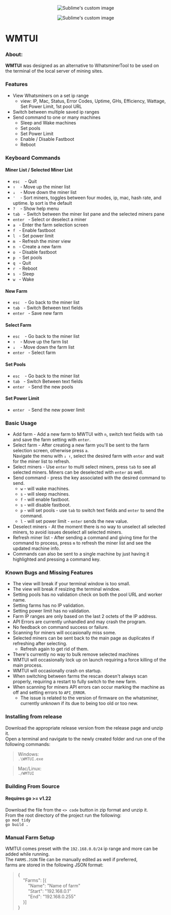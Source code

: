 <p align="center">
  <img src="https://github.com/GridlessCompute/WMTUI/assets/98416347/4f4d3c34-3696-4298-8542-65cbf3106a8b" alt="Sublime's custom image"/>
</p>
<p align="center">
  <img src="https://github.com/GridlessCompute/WMTUI/assets/98416347/be7e0514-6d84-44a1-840c-3d2f1315fe28" alt="Sublime's custom image"/>
</p>


# WMTUI

[comment]: <> (General About Section)
### About:

**WMTUI** was designed as an alternative to WhatsminerTool to be used on the terminal of the local server of mining sites.

[comment]: <> (Basic Features)
### Features

- View Whatsminers on a set ip range
  - view: IP, Mac, Status, Error Codes, Uptime, GHs, Efficiency, Wattage, Set Power Limit, 1st pool URL
- Switch between multiple saved ip ranges
- Send command to one or many machines
    - Sleep and Wake machines
    - Set pools
    - Set Power Limit
    - Enable / Disable Fastboot
    - Reboot

[comment]: <> (Keycommands Laid out)
### Keyboard Commands

#### Miner List / Selected Miner List

- `esc` &nbsp;&nbsp; - Quit
- `↑` &nbsp;&nbsp; - Move up the miner list
- `↓` &nbsp;&nbsp; - Move down the miner list
- `'` &nbsp;&nbsp; - Sort miners, toggles between four modes, ip, mac, hash rate, and uptime. Ip sort is the default
- `?` &nbsp;&nbsp; - Show help menu
- `tab`&nbsp;&nbsp; - Switch between the miner list pane and the selected miners pane
- `enter`&nbsp;&nbsp; - Select or deselect a miner
- `a`&nbsp;&nbsp; - Enter the farm selection screen
- `f`&nbsp;&nbsp; - Enable fastboot 
- `l`&nbsp;&nbsp; - Set power limit
- `m`&nbsp;&nbsp; - Refresh the miner view
- `n`&nbsp;&nbsp; - Create a new farm
- `o`&nbsp;&nbsp; - Disable fastboot 
- `p`&nbsp;&nbsp; - Set pools
- `q`&nbsp;&nbsp; - Quit 
- `r`&nbsp;&nbsp; - Reboot 
- `s`&nbsp;&nbsp; - Sleep 
- `w`&nbsp;&nbsp; - Wake

#### New Farm

- `esc` &nbsp;&nbsp; - Go back to the miner list
- `tab`&nbsp;&nbsp; - Switch Between text fields
- `enter`&nbsp;&nbsp; - Save new farm

#### Select Farm

- `esc` &nbsp;&nbsp; - Go back to the miner list
- `↑` &nbsp;&nbsp; - Move up the farm list
- `↓` &nbsp;&nbsp; - Move down the farm list
- `enter`&nbsp;&nbsp; - Select farm

#### Set Pools

- `esc` &nbsp;&nbsp; - Go back to the miner list
- `tab`&nbsp;&nbsp; - Switch Between text fields
- `enter`&nbsp;&nbsp; - Send the new pools

#### Set Power Limit

- `enter`&nbsp;&nbsp; - Send the new power limit

[comment]: <> (How to Generaly use WMTUI)
### Basic Usage

- Add farm - Add a new farm to MWTUI with `n`, switch text fields with `tab` and save the farm setting with `enter`.
- Select farm - After creating a new farm you'll be sent to the farm selection screen, otherwise press `a`. </br>
Navigate the menu with `↓ ↑`, select the desired farm with `enter` and wait for the miner list to refresh.
- Select miners - Use `enter` to multi select miners, press `tab` to see all selected miners. Miners can be deselected with `enter` as well.
- Send command - press the key associated with the desired command to send.
  - `w` - will wake machines.
  - `s` - will sleep machines.
  - `f` - will enable fastboot.
  - `s` - will disable fastboot.
  - `p` - will set pools - use `tab` to switch text fields and `enter` to send the command.
  - `l` - will set power limit - `enter` sends the new value.
- Deselect miners - At the moment there is no way to unselect all selected miners, to avoid issues deselect all selected miners.
- Refresh miner list - After sending a command and giving time for the command to process, press `m` to refresh the miner list and see the updated machine info.
- Commands can also be sent to a single machine by just having it highlighted and pressing a command key.

[comment]: <> (List of bugs and missing features)
### Known Bugs and Missing Features

- The view will break if your terminal window is too small.
- The view will break if resizing the terminal window.
- Setting pools has no validation check on both the pool URL and worker name.
- Setting farms has no IP validation.
- Setting power limit has no validation.
- Farm IP ranges are only based on the last 2 octets of the IP address.
- API Errors are currently unhandled and may crash the program.
- No feedback on command success or failure.
- Scanning for miners will occasionally miss some.
- Selected miners can be sent back to the main page as duplicates if refreshing after selecting.
  - Refresh again to get rid of them.
- There's currently no way to bulk remove selected machines
- WMTUI will occasionally lock up on launch requiring a force killing of the main process.
- WMTUI will occasionally crash on startup.
- When switching between farms the rescan doesn't always scan properly, requiring a restart to fully switch to the new farm.
- When scanning for miners API errors can occur marking the machine as off and setting errors to `API_ERROR`.
  - The issue is related to the version of firmware on the whatsminer, currently unknown if its due to being too old or too new.

[comment]: <> (How to Install From Release)
### Installing from release

Download the appropriate release version from the release page and unzip it. </br>
Open a terminal and navigate to the newly created folder and run one of the following commands:</br>
> Windows: </br>
> `.\WMTUI.exe`

> Mac/Linux: </br>
> `./WMTUI`

[comment]: <> (How to build for src)
### Building From Source

#### Requires go >= v1.22</br>

Download the file from the `<> code` button in zip format and unzip it. </br> 
From the root directory of the project run the following: </br>
`go mod tidy` </br>
`go build .`

[comment]: <> (How to add a farm outside of WMTUI)
### Manual Farm Setup
 WMTUI comes preset with the `192.168.0.0/24` ip range and more can be added while running.  
 The `FARMS.JSON` file can be manually edited as well if preferred,  
 farms are stored in the following JSON format:
 >{<br>
 > &nbsp;&nbsp;&nbsp;&nbsp;"Farms": [{<br>
 >	&nbsp;&nbsp;&nbsp;&nbsp;&nbsp;&nbsp;&nbsp;&nbsp;"Name": "Name of farm"<br>
 >	&nbsp;&nbsp;&nbsp;&nbsp;&nbsp;&nbsp;&nbsp;&nbsp;"Start": "192.168.0.1"<br>
 >	&nbsp;&nbsp;&nbsp;&nbsp;&nbsp;&nbsp;&nbsp;&nbsp;"End": "192.168.0.255"<br>
 > &nbsp;&nbsp;&nbsp;&nbsp;}]<br>
 >}

